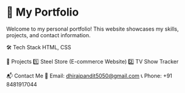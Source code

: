 # 🚀 My Portfolio
Welcome to my personal portfolio! This website showcases my skills, projects, and contact information.

🛠 Tech Stack
HTML, CSS

📂 Projects
1️⃣ Steel Store (E-commerce Website)
2️⃣ TV Show Tracker

📬 Contact Me
📧 Email: dhirajpandit5050@gmail.com
📞 Phone: +91 8481917044

